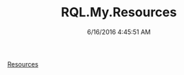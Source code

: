 ﻿---
title: RQL.My.Resources
date: 6/16/2016 4:45:51 AM
---

[Resources](T-RQL.My.Resources.Resources.html)
